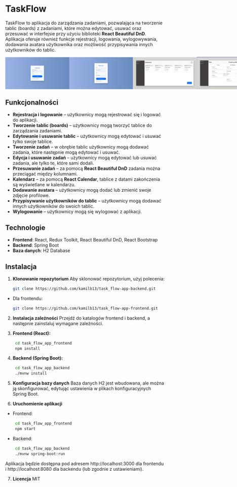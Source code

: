 # TaskFlow

TaskFlow to aplikacja do zarządzania zadaniami, pozwalająca na tworzenie tablic (boards) z zadaniami, które można edytować, usuwać oraz przesuwać w interfejsie przy użyciu biblioteki **React Beautiful DnD**. Aplikacja oferuje również funkcje rejestracji, logowania, wylogowywania, dodawania avatara użytkownika oraz możliwość przypisywania innych użytkowników do tablic.

<div style="display: flex; justify-content: space-between;">
    <img src="task_flowApp_screens/ss1.png" width="40%">
    <img src="task_flowApp_screens/ss2.png" width="40%">
    <img src="task_flowApp_screens/ss3.png" width="40%">
    <img src="task_flowApp_screens/ss4.png" width="40%">
    <img src="task_flowApp_screens/ss5.png" width="40%">
</div>

## Funkcjonalności

- **Rejestracja i logowanie** – użytkownicy mogą rejestrować się i logować do aplikacji.
- **Tworzenie tablic (boards)** – użytkownicy mogą tworzyć tablice do zarządzania zadaniami.
- **Edytowanie i usuwanie tablic** – użytkownicy mogą edytować i usuwać tylko swoje tablice.
- **Tworzenie zadań** – w obrębie tablic użytkownicy mogą dodawać zadania, które następnie mogą edytować i usuwać.
- **Edycja i usuwanie zadań** – użytkownicy mogą edytować lub usuwać zadania, ale tylko te, które sami dodali.
- **Przesuwanie zadań** – za pomocą **React Beautiful DnD** zadania można przeciągać między kolumnami.
- **Kalendarz** – za pomocą **React Calendar**, tablice z datami zakończenia są wyświetlane w kalendarzu.
- **Dodawanie avatara** – użytkownicy mogą dodać lub zmienić swoje zdjęcie profilowe.
- **Przypisywanie użytkowników do tablic** – użytkownicy mogą dodawać innych użytkowników do swoich tablic.
- **Wylogowanie** – użytkownicy mogą się wylogować z aplikacji.

## Technologie

- **Frontend**: React, Redux Toolkit, React Beautiful DnD, React Bootstrap
- **Backend**: Spring Boot
- **Baza danych**: H2 Database

## Instalacja

1. **Klonowanie repozytorium**
   Aby sklonować repozytorium, użyj polecenia:
   ```bash
   git clone https://github.com/kamilb13/task_flow-app-backend.git
- Dla frontendu:
   ```bash
   git clone https://github.com/kamilb13/task_flow-app-frontend.git
2. **Instalacja zależności**
Przejdź do katalogów frontend i backend, a następnie zainstaluj wymagane zależności.

3. **Frontend (React):**
   ```bash
    cd task_flow_app_frontend
    npm install
   
4. **Backend (Spring Boot):**
   ```bash
    cd task_flow_app_backend
    ./mvnw install

5. **Konfiguracja bazy danych**
Baza danych H2 jest wbudowana, ale można ją skonfigurować, edytując ustawienia w plikach konfiguracyjnych Spring Boot.

6. **Uruchomienie aplikacji**

- Frontend:
   ```bash
    cd task_flow_app_frontend
    npm start

- Backend:
   ```bash
    cd task_flow_app_backend
    ./mvnw spring-boot:run

Aplikacja będzie dostępna pod adresem http://localhost:3000 dla frontendu i http://localhost:8080 dla backendu (lub zgodnie z ustawieniami).

7. **Licencja** MIT
